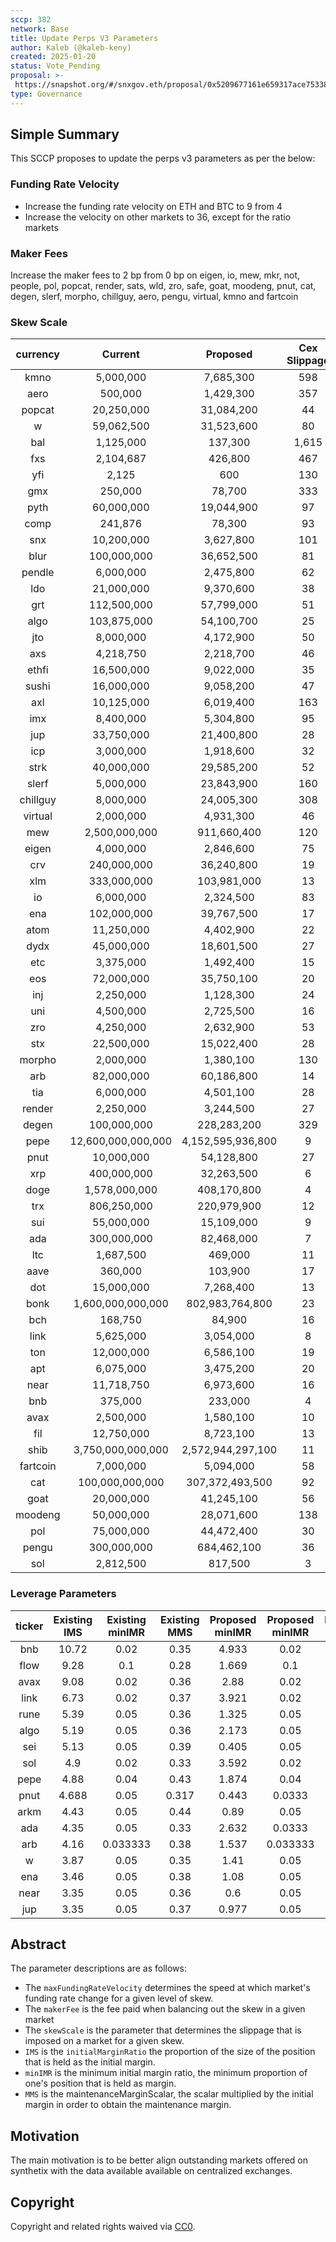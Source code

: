 ```yaml
---
sccp: 382
network: Base
title: Update Perps V3 Parameters
author: Kaleb (@kaleb-keny)
created: 2025-01-20
status: Vote_Pending
proposal: >-
 https://snapshot.org/#/snxgov.eth/proposal/0x5209677161e659317ace75338b4cc23c57566f7ef720de6c63a62c002ef92a5b
type: Governance
---
```


## Simple Summary

This SCCP proposes to update the perps v3 parameters as per the below:

### Funding Rate Velocity
- Increase the funding rate velocity on ETH and BTC to 9 from 4
- Increase the velocity on other markets to 36, except for the ratio markets

### Maker Fees
Increase the maker fees to 2 bp from 0 bp on eigen, io, mew, mkr, not, people, pol, popcat, render, sats, wld, zro, safe, goat, moodeng, pnut, cat, degen, slerf, morpho, chillguy, aero, pengu, virtual, kmno and fartcoin

### Skew Scale

| **currency** |     **Current**    |    **Proposed**   | **Cex Slippage** | **Proposed Slippage** |
|:------------:|:------------------:|:-----------------:|:----------------:|:---------------------:|
|     kmno     |      5,000,000     |     7,685,300     |        598       |         2,392         |
|     aero     |       500,000      |     1,429,300     |        357       |         1,428         |
|    popcat    |     20,250,000     |     31,084,200    |        44        |          176          |
|       w      |     59,062,500     |     31,523,600    |        80        |          321          |
|      bal     |      1,125,000     |      137,300      |       1,615      |         6,459         |
|      fxs     |      2,104,687     |      426,800      |        467       |         1,870         |
|      yfi     |        2,125       |        600        |        130       |          512          |
|      gmx     |       250,000      |       78,700      |        333       |         1,331         |
|     pyth     |     60,000,000     |     19,044,900    |        97        |          388          |
|     comp     |       241,876      |       78,300      |        93        |          374          |
|      snx     |     10,200,000     |     3,627,800     |        101       |          404          |
|     blur     |     100,000,000    |     36,652,500    |        81        |          326          |
|    pendle    |      6,000,000     |     2,475,800     |        62        |          247          |
|      ldo     |     21,000,000     |     9,370,600     |        38        |          150          |
|      grt     |     112,500,000    |     57,799,000    |        51        |          203          |
|     algo     |     103,875,000    |     54,100,700    |        25        |           99          |
|      jto     |      8,000,000     |     4,172,900     |        50        |          198          |
|      axs     |      4,218,750     |     2,218,700     |        46        |          182          |
|     ethfi    |     16,500,000     |     9,022,000     |        35        |          141          |
|     sushi    |     16,000,000     |     9,058,200     |        47        |          187          |
|      axl     |     10,125,000     |     6,019,400     |        163       |          651          |
|      imx     |      8,400,000     |     5,304,800     |        95        |          382          |
|      jup     |     33,750,000     |     21,400,800    |        28        |          113          |
|      icp     |      3,000,000     |     1,918,600     |        32        |          127          |
|     strk     |     40,000,000     |     29,585,200    |        52        |          209          |
|     slerf    |      5,000,000     |     23,843,900    |        160       |          642          |
|   chillguy   |      8,000,000     |     24,005,300    |        308       |         1,230         |
|    virtual   |      2,000,000     |     4,931,300     |        46        |          184          |
|      mew     |    2,500,000,000   |    911,660,400    |        120       |          479          |
|     eigen    |      4,000,000     |     2,846,600     |        75        |          299          |
|      crv     |     240,000,000    |     36,240,800    |        19        |           76          |
|      xlm     |     333,000,000    |    103,981,000    |        13        |           51          |
|      io      |      6,000,000     |     2,324,500     |        83        |          334          |
|      ena     |     102,000,000    |     39,767,500    |        17        |           69          |
|     atom     |     11,250,000     |     4,402,900     |        22        |           89          |
|     dydx     |     45,000,000     |     18,601,500    |        27        |          109          |
|      etc     |      3,375,000     |     1,492,400     |        15        |           62          |
|      eos     |     72,000,000     |     35,750,100    |        20        |           81          |
|      inj     |      2,250,000     |     1,128,300     |        24        |           95          |
|      uni     |      4,500,000     |     2,725,500     |        16        |           64          |
|      zro     |      4,250,000     |     2,632,900     |        53        |          211          |
|      stx     |     22,500,000     |     15,022,400    |        28        |          110          |
|    morpho    |      2,000,000     |     1,380,100     |        130       |          521          |
|      arb     |     82,000,000     |     60,186,800    |        14        |           56          |
|      tia     |      6,000,000     |     4,501,100     |        28        |          112          |
|    render    |      2,250,000     |     3,244,500     |        27        |          107          |
|     degen    |     100,000,000    |    228,283,200    |        329       |         1,314         |
|     pepe     | 12,600,000,000,000 | 4,152,595,936,800 |         9        |           35          |
|     pnut     |     10,000,000     |     54,128,800    |        27        |          109          |
|      xrp     |     400,000,000    |     32,263,500    |         6        |           24          |
|     doge     |    1,578,000,000   |    408,170,800    |         4        |           16          |
|      trx     |     806,250,000    |    220,979,900    |        12        |           47          |
|      sui     |     55,000,000     |     15,109,000    |         9        |           34          |
|      ada     |     300,000,000    |     82,468,000    |         7        |           28          |
|      ltc     |      1,687,500     |      469,000      |        11        |           44          |
|     aave     |       360,000      |      103,900      |        17        |           69          |
|      dot     |     15,000,000     |     7,268,400     |        13        |           51          |
|     bonk     |  1,600,000,000,000 |  802,983,764,800  |        23        |           91          |
|      bch     |       168,750      |       84,900      |        16        |           64          |
|     link     |      5,625,000     |     3,054,000     |         8        |           32          |
|      ton     |     12,000,000     |     6,586,100     |        19        |           74          |
|      apt     |      6,075,000     |     3,475,200     |        20        |           80          |
|     near     |     11,718,750     |     6,973,600     |        16        |           66          |
|      bnb     |       375,000      |      233,000      |         4        |           15          |
|     avax     |      2,500,000     |     1,580,100     |        10        |           41          |
|      fil     |     12,750,000     |     8,723,100     |        13        |           54          |
|     shib     |  3,750,000,000,000 | 2,572,944,297,100 |        11        |           45          |
|   fartcoin   |      7,000,000     |     5,094,000     |        58        |          230          |
|      cat     |   100,000,000,000  |  307,372,493,500  |        92        |          367          |
|     goat     |     20,000,000     |     41,245,100    |        56        |          222          |
|    moodeng   |     50,000,000     |     28,071,600    |        138       |          550          |
|      pol     |     75,000,000     |     44,472,400    |        30        |          119          |
|     pengu    |     300,000,000    |    684,462,100    |        36        |          142          |
|      sol     |      2,812,500     |      817,500      |         3        |           12          |

### Leverage Parameters

| **ticker** | **Existing IMS** | **Existing minIMR** | **Existing MMS** | **Proposed minIMR** | **Proposed minIMR** | **Proposed MMS** |
|:----------:|:----------------:|:-------------------:|:----------------:|:-------------------:|:-------------------:|:----------------:|
|     bnb    |       10.72      |         0.02        |       0.35       |        4.933        |         0.02        |       0.401      |
|    flow    |       9.28       |         0.1         |       0.28       |        1.669        |         0.1         |       0.265      |
|    avax    |       9.08       |         0.02        |       0.36       |         2.88        |         0.02        |        0.4       |
|    link    |       6.73       |         0.02        |       0.37       |        3.921        |         0.02        |       0.415      |
|    rune    |       5.39       |         0.05        |       0.36       |        1.325        |         0.05        |       0.333      |
|    algo    |       5.19       |         0.05        |       0.36       |        2.173        |         0.05        |       0.343      |
|     sei    |       5.13       |         0.05        |       0.39       |        0.405        |         0.05        |       0.365      |
|     sol    |        4.9       |         0.02        |       0.33       |        3.592        |         0.02        |       0.391      |
|    pepe    |       4.88       |         0.04        |       0.43       |        1.874        |         0.04        |       0.345      |
|    pnut    |       4.688      |         0.05        |       0.317      |        0.443        |        0.0333       |       0.38       |
|    arkm    |       4.43       |         0.05        |       0.44       |         0.89        |         0.05        |       0.334      |
|     ada    |       4.35       |         0.05        |       0.33       |        2.632        |        0.0333       |       0.355      |
|     arb    |       4.16       |       0.033333      |       0.38       |        1.537        |       0.033333      |       0.388      |
|      w     |       3.87       |         0.05        |       0.35       |         1.41        |         0.05        |       0.35       |
|     ena    |       3.46       |         0.05        |       0.38       |         1.08        |         0.05        |       0.344      |
|    near    |       3.35       |         0.05        |       0.36       |         0.6         |         0.05        |       0.337      |
|     jup    |       3.35       |         0.05        |       0.37       |        0.977        |         0.05        |       0.346      |


## Abstract


The parameter descriptions are as follows:
- The `maxFundingRateVelocity` determines the speed at which market's funding rate change for a given level of skew.
- The `makerFee` is the fee paid when balancing out the skew in a given market
- The `skewScale` is the parameter that determines the slippage that is imposed on a market for a given skew.
- `IMS` is the `initialMarginRatio` the proportion of the size of the position that is held as the initial margin.
- `minIMR` is the minimum initial margin ratio, the minimum proportion of one's position that is held as margin.
- `MMS` is the maintenanceMarginScalar, the scalar multiplied by the initial margin in order to obtain the maintenance margin.


## Motivation

The main motivation is to be better align outstanding markets offered on synthetix with the data available available on centralized exchanges. 

## Copyright

Copyright and related rights waived via [CC0](https://creativecommons.org/publicdomain/zero/1.0/).
